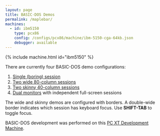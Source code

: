 ```yaml
---
layout: page
title: BASIC-DOS Demos
permalink: /maplebar/
machines:
  - id: ibm5150
    type: pcx86
    config: /configs/pcx86/machine/ibm-5150-cga-64kb.json
    debugger: available
---
```


{% include machine.html id="ibm5150" %}

There are currently four BASIC-DOS demo configurations:

 1. [Single (boring) session](?autoStart=true)
 2. [Two wide 80-column sessions](?autoMount={A:{name:"BASIC-DOS2"}})
 3. [Two skinny 40-column sessions](?autoMount={A:{name:"BASIC-DOS3"}})
 4. [Dual monitors](dual/) with independent full-screen sessions

The wide and skinny demos are configured with borders.  A double-wide border
indicates which session has keyboard focus.  Use **SHIFT-TAB** to toggle focus.

BASIC-DOS development was performed on this [PC XT Development Machine](dev/).
